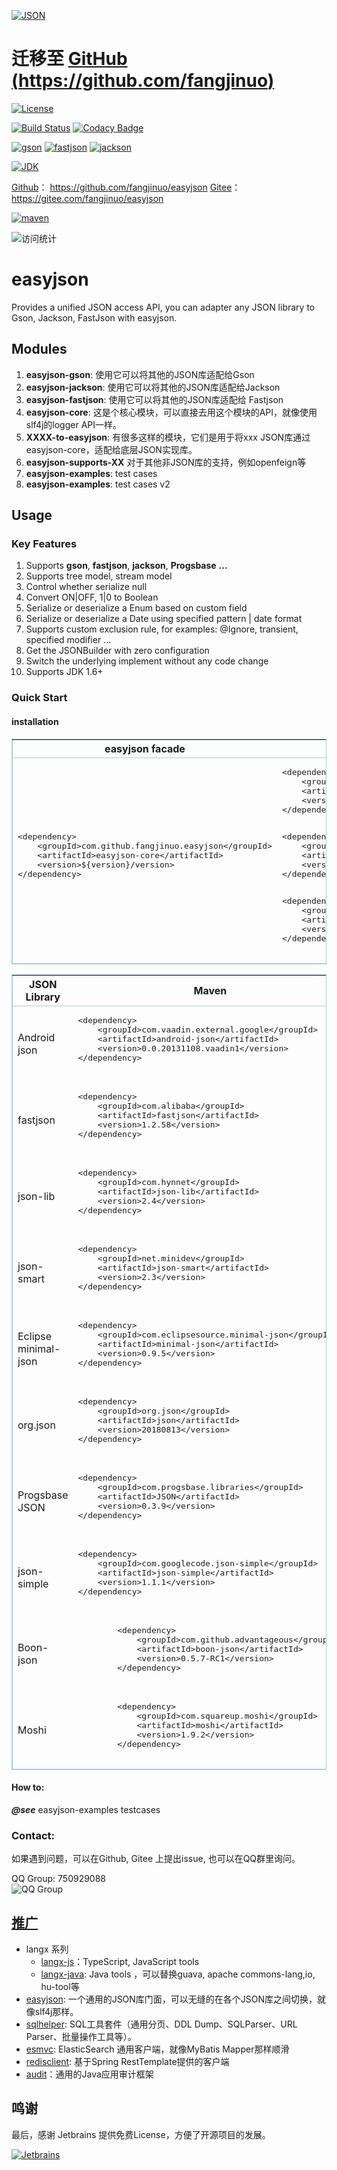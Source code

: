 [![JSON](https://www.json.org/img/json160.gif)](http://www.json.org/)

# 迁移至 [GitHub (https://github.com/fangjinuo)](https://github.com/fangjinuo)

[![License](https://img.shields.io/badge/license-LGPL3.0-green.svg)](https://github.com/fangjinuo/sqlhelper/blob/master/LICENSE)

[![Build Status](https://www.travis-ci.com/fangjinuo/easyjson.svg?branch=master)](https://travis-ci.com/fangjinuo/easyjson)
[![Codacy Badge](https://api.codacy.com/project/badge/Grade/dbf315b97bf443f8815c8dbaf6bbf358)](https://www.codacy.com/manual/fs1194361820/easyjson?utm_source=github.com&amp;utm_medium=referral&amp;utm_content=fangjinuo/easyjson&amp;utm_campaign=Badge_Grade)

[![gson](https://img.shields.io/badge/gson-2.x-green.svg)](https://github.com/google/gson)
[![fastjson](https://img.shields.io/badge/fastjson-1.2.x-green.svg)](https://github.com/alibaba/fastjson)
[![jackson](https://img.shields.io/badge/jackson-2.6.x+-green.svg)](https://github.com/FasterXML/jackson)

[![JDK](https://img.shields.io/badge/JDK-1.6+-green.svg)](https://www.oracle.com/technetwork/java/javase/downloads/index.html)

[Github](https://github.com/fangjinuo/easyjson)： https://github.com/fangjinuo/easyjson
[Gitee](https://gitee.com/fangjinuo/easyjson)： https://gitee.com/fangjinuo/easyjson

[![maven](https://img.shields.io/badge/maven-3.0.2-green.svg)](https://search.maven.org/search?q=g:com.github.fangjinuo.easyjson%20AND%20v:3.0.2)


![访问统计](https://visitor-badge.glitch.me/badge?page_id=fangjinuo)

# easyjson
Provides a unified JSON access API, you can adapter any JSON library to Gson, Jackson, FastJson with easyjson.

## Modules
1. **easyjson-gson**: 使用它可以将其他的JSON库适配给Gson
2. **easyjson-jackson**: 使用它可以将其他的JSON库适配给Jackson
3. **easyjson-fastjson**: 使用它可以将其他的JSON库适配给 Fastjson
4. **easyjson-core**: 这是个核心模块，可以直接去用这个模块的API，就像使用slf4j的logger API一样。
5. **XXXX-to-easyjson**: 有很多这样的模块，它们是用于将xxx JSON库通过easyjson-core，适配给底层JSON实现库。
6. **easyjson-supports-XX** 对于其他非JSON库的支持，例如openfeign等
7. **easyjson-examples**: test cases
8. **easyjson-examples**: test cases v2


## Usage
### Key Features
1. Supports **gson**, **fastjson**, **jackson**, **Progsbase** **...**
2. Supports tree model, stream model
3. Control whether serialize null
4. Convert ON|OFF, 1|0 to Boolean
5. Serialize or deserialize a Enum based on custom field
6. Serialize or deserialize a Date using specified pattern | date format
7. Supports custom exclusion rule, for examples: @Ignore, transient, specified modifier ...
8. Get the JSONBuilder with zero configuration
9. Switch the underlying implement without any code change 
10. Supports JDK 1.6+

### Quick Start
#### installation


<table style="border:1px solid #ACE;">
    <thead style="border:1px solid #ACE;">
        <tr>
            <th>easyjson facade</th>
            <th>JSON Implementation</th>
        </tr>
    </thead>
    <tbody style="border:1px solid #ACE;">
        <tr>
           <td>
                <pre>
&lt;dependency>
    &lt;groupId>com.github.fangjinuo.easyjson&lt;/groupId>
    &lt;artifactId>easyjson-core&lt;/artifactId>
    &lt;version>${version}/version>
&lt;/dependency>
                </pre>            
            </td>
            <td>
                <pre>
&lt;dependency>
    &lt;groupId>com.github.fangjinuo.easyjson&lt;/groupId>
    &lt;artifactId>easyjson-gson&lt;/artifactId>
    &lt;version>${version}/version>
&lt;/dependency>
                </pre>     
                <pre>
&lt;dependency>
    &lt;groupId>com.github.fangjinuo.easyjson&lt;/groupId>
    &lt;artifactId>easyjson-jackson&lt;/artifactId>
    &lt;version>${version}/version>
&lt;/dependency>
                </pre>     
                <pre>
&lt;dependency>
    &lt;groupId>com.github.fangjinuo.easyjson&lt;/groupId>
    &lt;artifactId>easyjson-fastjson&lt;/artifactId>
    &lt;version>${version}/version>
&lt;/dependency>
                </pre>                                                 
            </td>
        </tr>
    </tbody>
</table>

<table style="border:1px solid #ACE;">
    <thead style="border:1px solid #ACE;">
        <tr>
            <th>JSON Library</th>
            <th>Maven</th>
            <th>version</th>
            <th>Adapter</th>
        </tr>
    </thead>
    <tbody style="border:1px solid #ACE;">
        <tr>
            <td>Android json</td>
            <td>
                <pre>
&lt;dependency>
    &lt;groupId>com.vaadin.external.google&lt;/groupId>
    &lt;artifactId>android-json&lt;/artifactId>
    &lt;version>0.0.20131108.vaadin1&lt;/version>
&lt;/dependency>
                </pre>
            </td>
            <td>0.0.20131108.vaadin</td>
            <td>
                <pre>
&lt;dependency>
    &lt;groupId>com.github.fangjinuo.easyjson&lt;/groupId>
    &lt;artifactId>android-to-easyjson&lt;/artifactId>
    &lt;version>${version}&lt;/version>
&lt;/dependency>
                </pre>
            </td>            
        </tr>
        <tr>
            <td>fastjson</td>
            <td>
                <pre>
&lt;dependency>
    &lt;groupId>com.alibaba&lt;/groupId>
    &lt;artifactId>fastjson&lt;/artifactId>
    &lt;version>1.2.58&lt;/version>
&lt;/dependency>
                </pre>
            </td>
            <td>1.2.58</td>
            <td>
                <pre>
&lt;dependency>
    &lt;groupId>com.github.fangjinuo.easyjson&lt;/groupId>
    &lt;artifactId>fastjson-to-easyjson&lt;/artifactId>
    &lt;version>${version}&lt;/version>
&lt;/dependency>
                </pre>
            </td> 
        </tr>
        <tr>
            <td>json-lib</td>
            <td>
                <pre>
&lt;dependency>
    &lt;groupId>com.hynnet&lt;/groupId>
    &lt;artifactId>json-lib&lt;/artifactId>
    &lt;version>2.4&lt;/version>
&lt;/dependency>
                </pre>
            </td>
            <td>2.4</td>
            <td>
                <pre>
&lt;dependency>
    &lt;groupId>com.github.fangjinuo.easyjson&lt;/groupId>
    &lt;artifactId>jsonlib-to-easyjson&lt;/artifactId>
    &lt;version>${version}&lt;/version>
&lt;/dependency>
                </pre>
            </td>          
        </tr>
        <tr>
            <td>json-smart</td>
            <td>
                <pre>
&lt;dependency>
    &lt;groupId>net.minidev&lt;/groupId>
    &lt;artifactId>json-smart&lt;/artifactId>
    &lt;version>2.3&lt;/version>
&lt;/dependency>
                </pre>
            </td>
            <td>2.3</td>
            <td>
                <pre>
&lt;dependency>
    &lt;groupId>com.github.fangjinuo.easyjson&lt;/groupId>
    &lt;artifactId>jsonsmart-to-easyjson&lt;/artifactId>
    &lt;version>${version}&lt;/version>
&lt;/dependency>
                </pre>
            </td>          
        </tr> 
        <tr>
            <td>Eclipse minimal-json</td>
            <td>
                <pre>
&lt;dependency>
    &lt;groupId>com.eclipsesource.minimal-json&lt;/groupId>
    &lt;artifactId>minimal-json&lt;/artifactId>
    &lt;version>0.9.5&lt;/version>
&lt;/dependency>
                </pre>
            </td>
            <td>0.9.5</td>
            <td>
                <pre>
&lt;dependency>
    &lt;groupId>com.github.fangjinuo.easyjson&lt;/groupId>
    &lt;artifactId>minimaljson-to-easyjson&lt;/artifactId>
    &lt;version>${version}&lt;/version>
&lt;/dependency>
                </pre>
            </td>          
        </tr>    
        <tr>
            <td>org.json</td>
            <td>
                <pre>
&lt;dependency>
    &lt;groupId>org.json&lt;/groupId>
    &lt;artifactId>json&lt;/artifactId>
    &lt;version>20180813&lt;/version>
&lt;/dependency>
                </pre>
            </td>
            <td>20180813</td>
            <td>
                <pre>
&lt;dependency>
    &lt;groupId>com.github.fangjinuo.easyjson&lt;/groupId>
    &lt;artifactId>orgjson-to-easyjson&lt;/artifactId>
    &lt;version>${version}&lt;/version>
&lt;/dependency>
                </pre>
            </td>          
        </tr>           
        <tr>
            <td>Progsbase JSON</td>
            <td>
                <pre>
&lt;dependency>
    &lt;groupId>com.progsbase.libraries&lt;/groupId>
    &lt;artifactId>JSON&lt;/artifactId>
    &lt;version>0.3.9&lt;/version>
&lt;/dependency>
                </pre>
            </td>
            <td>0.3.9</td>
            <td>
                <pre>
&lt;dependency>
    &lt;groupId>com.github.fangjinuo.easyjson&lt;/groupId>
    &lt;artifactId>progsbase-to-easyjson&lt;/artifactId>
    &lt;version>${version}&lt;/version>
&lt;/dependency>
                </pre>
            </td>          
        </tr> 
        <tr>
            <td>json-simple</td>
            <td>
                <pre>
&lt;dependency>
    &lt;groupId>com.googlecode.json-simple&lt;/groupId>
    &lt;artifactId>json-simple&lt;/artifactId>
    &lt;version>1.1.1&lt;/version>
&lt;/dependency>
                </pre>
            </td>
            <td>1.1.1</td>
            <td>
                <pre>
&lt;dependency>
    &lt;groupId>com.github.fangjinuo.easyjson&lt;/groupId>
    &lt;artifactId>simplejson-to-easyjson&lt;/artifactId>
    &lt;version>${version}&lt;/version>
&lt;/dependency>
                </pre>
            </td>          
        </tr>  
        <tr>
            <td>Boon-json</td>
            <td><pre>
        &lt;dependency>
            &lt;groupId>com.github.advantageous&lt;/groupId>
            &lt;artifactId>boon-json&lt;/artifactId>
            &lt;version>0.5.7-RC1&lt;/version>
        &lt;/dependency>
                </pre></td>
            <td>0.5.7-RC1</td>
            <td><pre>
        &lt;dependency>
            &lt;groupId>com.github.fangjinuo.easyjson&lt;/groupId>
            &lt;artifactId>boonjson-to-easyjson&lt;/artifactId>
            &lt;version>${version}&lt;/version>
        &lt;/dependency>
                </pre></td>          
        </tr>    
        <tr>
            <td>Moshi</td>
            <td><pre>
        &lt;dependency>
            &lt;groupId>com.squareup.moshi&lt;/groupId>
            &lt;artifactId>moshi&lt;/artifactId>
            &lt;version>1.9.2&lt;/version>
        &lt;/dependency>
                </pre></td>
            <td>1.8.6+</td>
            <td><pre>
        &lt;dependency>
            &lt;groupId>com.github.fangjinuo.easyjson&lt;/groupId>
            &lt;artifactId>moshi-to-easyjson&lt;/artifactId>
            &lt;version>${version}&lt;/version>
        &lt;/dependency>
                </pre></td>          
        </tr>                       
    </tbody>
</table>


#### How to:
   ***@see*** easyjson-examples testcases
   
   
### Contact:
如果遇到问题，可以在Github, Gitee 上提出issue, 也可以在QQ群里询问。

QQ Group: 750929088   
![QQ Group](https://github.com/fangjinuo/sqlhelper/blob/master/_images/qq_group.png)



##  [推广](https://github.com/fangjinuo)
+ langx 系列
    - [langx-js](https://github.com/fangjinuo/langx-js)：TypeScript, JavaScript tools
    - [langx-java](https://github.com/fangjinuo/langx-java): Java tools ，可以替换guava, apache commons-lang,io, hu-tool等
+ [easyjson](https://github.com/fangjinuo/easyjson): 一个通用的JSON库门面，可以无缝的在各个JSON库之间切换，就像slf4j那样。
+ [sqlhelper](https://github.com/fangjinuo/sqlhelper): SQL工具套件（通用分页、DDL Dump、SQLParser、URL Parser、批量操作工具等）。
+ [esmvc](https://github.com/fangjinuo/es-mvc): ElasticSearch 通用客户端，就像MyBatis Mapper那样顺滑
+ [redisclient](https://github.com/fangjinuo/redisclient): 基于Spring RestTemplate提供的客户端
+ [audit](https://github.com/fangjinuo/audit)：通用的Java应用审计框架


## 鸣谢
最后，感谢 Jetbrains 提供免费License，方便了开源项目的发展。

[![Jetbrains](https://github.com/fangjinuo/sqlhelper/blob/master/_images/jetbrains.png)](https://www.jetbrains.com/zh-cn/)

